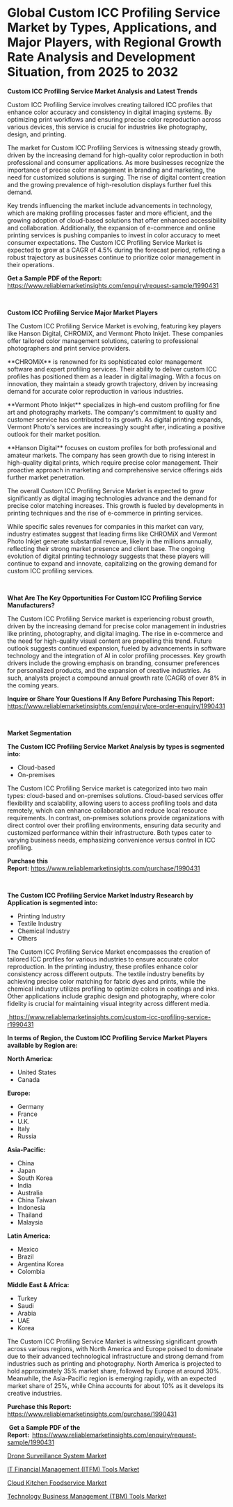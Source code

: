 <p><h1>Global Custom ICC Profiling Service Market by Types, Applications, and Major Players, with Regional Growth Rate Analysis and Development Situation, from 2025 to 2032</h1></p><p><strong>Custom ICC Profiling Service Market Analysis and Latest Trends</strong></p>
<p><p>Custom ICC Profiling Service involves creating tailored ICC profiles that enhance color accuracy and consistency in digital imaging systems. By optimizing print workflows and ensuring precise color reproduction across various devices, this service is crucial for industries like photography, design, and printing.</p><p>The market for Custom ICC Profiling Services is witnessing steady growth, driven by the increasing demand for high-quality color reproduction in both professional and consumer applications. As more businesses recognize the importance of precise color management in branding and marketing, the need for customized solutions is surging. The rise of digital content creation and the growing prevalence of high-resolution displays further fuel this demand.</p><p>Key trends influencing the market include advancements in technology, which are making profiling processes faster and more efficient, and the growing adoption of cloud-based solutions that offer enhanced accessibility and collaboration. Additionally, the expansion of e-commerce and online printing services is pushing companies to invest in color accuracy to meet consumer expectations. The Custom ICC Profiling Service Market is expected to grow at a CAGR of 4.5% during the forecast period, reflecting a robust trajectory as businesses continue to prioritize color management in their operations.</p></p>
<p><strong>Get a Sample PDF of the Report:&nbsp;</strong> <a href="https://www.reliablemarketinsights.com/enquiry/request-sample/1990431?utm_campaign=2197&utm_medium=2&utm_source=Github&utm_content=ia&utm_term=11032025&utm_id=custom-icc-profiling-service">https://www.reliablemarketinsights.com/enquiry/request-sample/1990431</a></p>
<p>&nbsp;</p>
<p><strong>Custom ICC Profiling Service Major Market Players</strong></p>
<p><p>The Custom ICC Profiling Service Market is evolving, featuring key players like Hanson Digital, CHROMiX, and Vermont Photo Inkjet. These companies offer tailored color management solutions, catering to professional photographers and print service providers.</p><p>**CHROMiX** is renowned for its sophisticated color management software and expert profiling services. Their ability to deliver custom ICC profiles has positioned them as a leader in digital imaging. With a focus on innovation, they maintain a steady growth trajectory, driven by increasing demand for accurate color reproduction in various industries.</p><p>**Vermont Photo Inkjet** specializes in high-end custom profiling for fine art and photography markets. The company's commitment to quality and customer service has contributed to its growth. As digital printing expands, Vermont Photo's services are increasingly sought after, indicating a positive outlook for their market position.</p><p>**Hanson Digital** focuses on custom profiles for both professional and amateur markets. The company has seen growth due to rising interest in high-quality digital prints, which require precise color management. Their proactive approach in marketing and comprehensive service offerings aids further market penetration.</p><p>The overall Custom ICC Profiling Service Market is expected to grow significantly as digital imaging technologies advance and the demand for precise color matching increases. This growth is fueled by developments in printing techniques and the rise of e-commerce in printing services. </p><p>While specific sales revenues for companies in this market can vary, industry estimates suggest that leading firms like CHROMiX and Vermont Photo Inkjet generate substantial revenue, likely in the millions annually, reflecting their strong market presence and client base. The ongoing evolution of digital printing technology suggests that these players will continue to expand and innovate, capitalizing on the growing demand for custom ICC profiling services.</p></p>
<p>&nbsp;</p>
<p><strong>What Are The Key Opportunities For Custom ICC Profiling Service Manufacturers?</strong></p>
<p><p>The Custom ICC Profiling Service market is experiencing robust growth, driven by the increasing demand for precise color management in industries like printing, photography, and digital imaging. The rise in e-commerce and the need for high-quality visual content are propelling this trend. Future outlook suggests continued expansion, fueled by advancements in software technology and the integration of AI in color profiling processes. Key growth drivers include the growing emphasis on branding, consumer preferences for personalized products, and the expansion of creative industries. As such, analysts project a compound annual growth rate (CAGR) of over 8% in the coming years.</p></p>
<p><strong>Inquire or Share Your Questions If Any Before Purchasing This Report:</strong> <a href="https://www.reliablemarketinsights.com/enquiry/pre-order-enquiry/1990431?utm_campaign=2197&utm_medium=2&utm_source=Github&utm_content=ia&utm_term=11032025&utm_id=custom-icc-profiling-service">https://www.reliablemarketinsights.com/enquiry/pre-order-enquiry/1990431</a></p>
<p>&nbsp;</p>
<p><strong>Market Segmentation</strong></p>
<p><strong>The Custom ICC Profiling Service Market Analysis by types is segmented into:</strong></p>
<p><ul><li>Cloud-based</li><li>On-premises</li></ul></p>
<p><p>The Custom ICC Profiling Service market is categorized into two main types: cloud-based and on-premises solutions. Cloud-based services offer flexibility and scalability, allowing users to access profiling tools and data remotely, which can enhance collaboration and reduce local resource requirements. In contrast, on-premises solutions provide organizations with direct control over their profiling environments, ensuring data security and customized performance within their infrastructure. Both types cater to varying business needs, emphasizing convenience versus control in ICC profiling.</p></p>
<p><strong>Purchase this Report:&nbsp;</strong><a href="https://www.reliablemarketinsights.com/purchase/1990431?utm_campaign=2197&utm_medium=2&utm_source=Github&utm_content=ia&utm_term=11032025&utm_id=custom-icc-profiling-service">https://www.reliablemarketinsights.com/purchase/1990431</a></p>
<p>&nbsp;</p>
<p><strong>The Custom ICC Profiling Service Market Industry Research by Application is segmented into:</strong></p>
<p><ul><li>Printing Industry</li><li>Textile Industry</li><li>Chemical Industry</li><li>Others</li></ul></p>
<p><p>The Custom ICC Profiling Service Market encompasses the creation of tailored ICC profiles for various industries to ensure accurate color reproduction. In the printing industry, these profiles enhance color consistency across different outputs. The textile industry benefits by achieving precise color matching for fabric dyes and prints, while the chemical industry utilizes profiling to optimize colors in coatings and inks. Other applications include graphic design and photography, where color fidelity is crucial for maintaining visual integrity across different media.</p></p>
<p><a href="https://www.reliablemarketinsights.com/custom-icc-profiling-service-r1990431?utm_campaign=2197&utm_medium=2&utm_source=Github&utm_content=ia&utm_term=11032025&utm_id=custom-icc-profiling-service">&nbsp;https://www.reliablemarketinsights.com/custom-icc-profiling-service-r1990431</a></p>
<p><strong>In terms of Region, the Custom ICC Profiling Service Market Players available by Region are:</strong></p>
<p>
    <p> <strong> North America: </strong>
        <ul>
            <li>United States</li>
            <li>Canada</li>
        </ul>
        </p> 
    <p> <strong> Europe: </strong>
        <ul>
            <li>Germany</li>
            <li>France</li>
            <li>U.K.</li>
            <li>Italy</li>
            <li>Russia</li>
        </ul>
        </p> 
    <p> <strong> Asia-Pacific: </strong>
        <ul>
            <li>China</li>
            <li>Japan</li>
            <li>South Korea</li>
            <li>India</li>
            <li>Australia</li>
            <li>China Taiwan</li>
            <li>Indonesia</li>
            <li>Thailand</li>
            <li>Malaysia</li>
        </ul>
        </p> 
    <p> <strong> Latin America: </strong>
        <ul>
            <li>Mexico</li>
            <li>Brazil</li>
            <li>Argentina Korea</li>
            <li>Colombia</li>
        </ul>
        </p> 
    <p> <strong> Middle East & Africa: </strong>
        <ul>
            <li>Turkey</li>
            <li>Saudi</li>
            <li>Arabia</li>
            <li>UAE</li>
            <li>Korea</li>
        </ul>
    </p>
    </p>
<p><p>The Custom ICC Profiling Service Market is witnessing significant growth across various regions, with North America and Europe poised to dominate due to their advanced technological infrastructure and strong demand from industries such as printing and photography. North America is projected to hold approximately 35% market share, followed by Europe at around 30%. Meanwhile, the Asia-Pacific region is emerging rapidly, with an expected market share of 25%, while China accounts for about 10% as it develops its creative industries.</p></p>
<p><strong>Purchase this Report: </strong><a href="https://www.reliablemarketinsights.com/purchase/1990431?utm_campaign=2197&utm_medium=2&utm_source=Github&utm_content=ia&utm_term=11032025&utm_id=custom-icc-profiling-service">https://www.reliablemarketinsights.com/purchase/1990431</a></p>
<p>&nbsp;<strong>Get a Sample PDF of the Report:&nbsp;&nbsp;</strong><a href="https://www.reliablemarketinsights.com/enquiry/request-sample/1990431?utm_campaign=2197&utm_medium=2&utm_source=Github&utm_content=ia&utm_term=11032025&utm_id=custom-icc-profiling-service">https://www.reliablemarketinsights.com/enquiry/request-sample/1990431</a></p>
<p><strong></strong></p>
<p><p><a href="https://github.com/vilehoaguy/Market-Research-Report-List-1/blob/main/drone-surveillance-system-market.md?utm_campaign=2197&utm_medium=2&utm_source=Github&utm_content=ia&utm_term=11032025&utm_id=custom-icc-profiling-service">Drone Surveillance System Market</a></p><p><a href="https://github.com/sapsaidamary/Market-Research-Report-List-1/blob/main/it-financial-management-itfm-tools-market.md?utm_campaign=2197&utm_medium=2&utm_source=Github&utm_content=ia&utm_term=11032025&utm_id=custom-icc-profiling-service">IT Financial Management (ITFM) Tools Market</a></p><p><a href="https://github.com/ravenecashe/Market-Research-Report-List-1/blob/main/cloud-kitchen-foodservice-market.md?utm_campaign=2197&utm_medium=2&utm_source=Github&utm_content=ia&utm_term=11032025&utm_id=custom-icc-profiling-service">Cloud Kitchen Foodservice Market</a></p><p><a href="https://github.com/ccreola81/Market-Research-Report-List-1/blob/main/technology-business-management-tbm-tools-market.md?utm_campaign=2197&utm_medium=2&utm_source=Github&utm_content=ia&utm_term=11032025&utm_id=custom-icc-profiling-service">Technology Business Management (TBM) Tools Market</a></p></p>